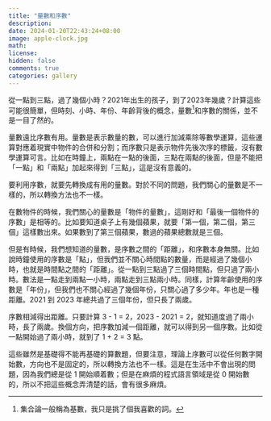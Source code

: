 ```yaml
---
title: "量數和序數"
description: 
date: 2024-01-20T22:43:24+08:00
image: apple-clock.jpg
math: 
license: 
hidden: false
comments: true
categories: gallery
---
```

從一點到三點，過了幾個小時？2021年出生的孩子，到了2023年幾歲？計算這些可能很簡單，但時刻、小時、年份、年齡背後的概念，量數[^1]和序數的關係，並不是一目了然的。

量數遠比序數有用。量數是表示數量的數，可以進行加減乘除等數學運算，這些運算對應着現實中物件的合併和分割；而序數只是表示物件先後次序的標籤，沒有數學運算可言。比如在時鐘上，兩點在一點的後面，三點在兩點的後面，但是不能把「一點」和「兩點」加起來得到「三點」，這是沒有意義的。

要利用序數，就要先轉換成有用的量數。對於不同的問題，我們關心的量數是不一樣的，所以轉換方法也不一樣。

在數物件的時候，我們關心的量數是「物件的量數」，這剛好和「最後一個物件的序數」是相等的。比如要知道桌子上有幾個蘋果，就要「第一個，第二個，第三個」這樣數出來。如果數到了第三個蘋果，數過的蘋果總數就是三個。

但是有時候，我們想知道的量數，是序數之間的「距離」，和序數本身無關。比如說時鐘使用的序數是「點」，但我們並不關心時間點的數量，而是經過了幾個小時，也就是時間點之間的「距離」。從一點到三點過了三個時間點，但只過了兩小時。數法是一點走到兩點一小時，兩點走到三點兩小時。同樣，計算年齡使用的序數是「年份」，但我們也不關心經過了幾個年份，只關心過了多少年。年也是一種距離。2021 到 2023 年總共過了三個年份，但只長了兩歲。

序數相減得出距離。只要計算 3 - 1 = 2，2023 - 2021 = 2，就知道度過了兩小時，長了兩歲。換個方向，把序數加減一個距離，就可以得到另一個序數。比如從一點開始過了兩小時，就到了 1 + 2 = 3 點。

這些雖然是基礎得不能再基礎的算數題，但要注意，理論上序數可以從任何數字開始數，方向也不是固定的，所以轉換方法也不一樣。這是在生活中不會出現的問題，因為我們總是從 1 開始順着數；但是在麻煩的程式語言領域是從 0 開始數的，所以不把這些概念弄清楚的話，會有很多麻煩。

[^1]: 集合論一般稱為基數，我只是挑了個我喜歡的詞。
